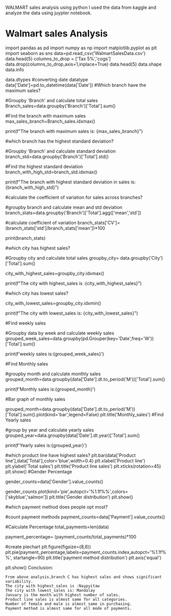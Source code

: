 WALMART sales analysis using python
I used the data from kaggle and analyze the data using juypter notebook.
# Walmart sales Analysis
import pandas as pd
import numpy as np
import matplotlib.pyplot as plt
import seaborn as sns
data=pd.read_csv('WalmartSalesData.csv')
data.head(5)
columns_to_drop = ['Tax 5%','cogs']
data.drop(columns_to_drop,axis=1,inplace=True)
data.head(5)
data.shape
data.info

data.dtypes
#converting date datatype
data['Date']=pd.to_datetime(data['Date'])
#Which branch have the maximum sales?


#Groupby 'Branch' and calculate total sales
Branch_sales=data.groupby('Branch')['Total'].sum()


#Find the branch with maximum sales
max_sales_branch=Branch_sales.idxmax()

print(f"The branch with maximum sales is: {max_sales_branch}")

#which branch has the highest standard deviation?

#Groupby 'Branch' and calculate standard deviation
branch_std=data.groupby('Branch')['Total'].std()

#Find the highest standard deviation
branch_with_high_std=branch_std.idxmax()

print(f"The branch with highest standard deviation in sales is:{branch_with_high_std}")

#calculate the coefficient of variation for sales across branches?

#groupby branch and calculate mean and std deviation
branch_stats=data.groupby('Branch')['Total'].agg(['mean','std'])

#calculate coefficient of variation
branch_stats['CV']=(branch_stats['std']/branch_stats['mean'])*100

print(branch_stats)

#which city has highest sales?

#Groupby city and calculate total sales
groupby_city= data.groupby('City')['Total'].sum()

city_with_highest_sales=groupby_city.idxmax()

print(f"The city with highest_sales is :{city_with_highest_sales}")

#which city has lowest sales?

city_with_lowest_sales=groupby_city.idxmin()

print(f"The city with lowest_sales is: {city_with_lowest_sales}")

#Find weekly sales

#Groupby data by week and calculate weekly sales
grouped_week_sales=data.groupby(pd.Grouper(key='Date',freq='W'))['Total'].sum()


print(f'weekly sales is:{grouped_week_sales}')

#Find Monthly sales

#groupby month and calculate monthly sales
grouped_month=data.groupby(data['Date'].dt.to_period('M'))['Total'].sum()

print(f'Monthly sales is:{grouped_month}')

#Bar graph of monthly sales


grouped_month=data.groupby(data['Date'].dt.to_period('M'))['Total'].sum().plot(kind='bar',legend=False)
plt.title('Monthly_sales')
#Find Yearly sales

#group by year and calculate yearly sales
grouped_year=data.groupby(data['Date'].dt.year)['Total'].sum()

print(f'Yearly sales is:{grouped_year}')

#which product line have highest sales?
plt.bar(data['Product line'],data['Total'],color='blue',width=0.4)
plt.xlabel('Product line')
plt.ylabel('Total sales')
plt.title('Product line sales')
plt.xticks(rotation=45)
plt.show()
#Gender Percentage

gender_counts=data['Gender'].value_counts()

gender_counts.plot(kind='pie',autopct='%1.1f%%',colors=['skyblue','salmon'])
plt.title('Gender distribution')
plt.show()

#which payment method does people opt most?

#count payment methods
payment_counts=data['Payment'].value_counts()

#Calculate Percentage
total_payments=len(data)

payment_percentage= (payment_counts/total_payments)*100

#create piechart
plt.figure(figsize=(8,6))
plt.pie(payment_percentage,labels=payment_counts.index,autopct='%1.1f%%', startangle=90)
plt.title('payment method distribution')
plt.axis('equal')

plt.show()
Conclusion:
    
    From above analysis,branch C has highest sales and shows significant variability.
    The city with highest_sales is :Naypyitaw
    The city with lowest_sales is: Mandalay
    January is the month with highest number of sales.
    Product line sales is almost same for all categories.
    Number of female and male is almost same in purchasing.
    Payment method is almost same for all mode of payments.
